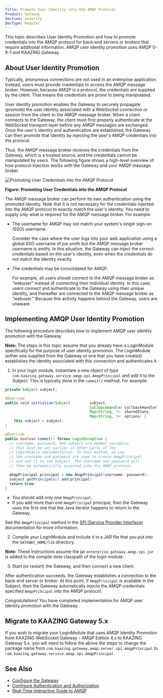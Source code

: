 ```yaml
---
Title: Promote User Identity into the AMQP Protocol
Product: Gateway
Section: security
DocType: Regular
---
```


This topic describes User Identity Promotion and how to promote credentials into the AMQP protocol for back-end servers or brokers that require additional information. AMQP user identity promotion uses AMQP 0-9-1 and KAAZING Gateway.

About User Identity Promotion
------------------------------------------------

Typically, anonymous connections are not used in an enterprise application. Instead, users must provide credentials to access the AMQP message broker. However, because AMQP is a protocol, the credentials are supplied by the client. That means the credentials are prone to being manipulated.

User identity promotion enables the Gateway to securely propagate (promote) the user identity associated with a WebSocket connection or session from the client to the AMQP message broker. When a client connects to the Gateway, the client must first properly authenticate at the WebSocket transport layer before any AMQP messages are exchanged. Once the user's identity and authentication are established, the Gateway can then promote that identity by injecting the user's AMQP credentials into the protocol.

Thus, the AMQP message broker receives the credentials from the Gateway, which is a trusted source, and the credentials cannot be manipulated by users. The following figure shows a high-level overview of how protocol injection works with the Gateway and your AMQP message broker.

![Promoting User Credentials into the AMQP Protocol](../images/f-amqp-user-creds-web.png)

**Figure: Promoting User Credentials into the AMQP Protocol**

The AMQP message broker can perform its own authentication using the promoted identity. Note that it is not necessary for the credentials injected into the AMQP protocol to exactly match the user's identity. You need to supply only what is required for the AMQP message broker. For example:

- The username for AMQP may not match your system's single sign-on (SSO) username.

  Consider the case where the user logs into your web application using a global SSO username of joe.smith but the AMQP message broker username is smithj. In this situation, the Gateway can inject the correct credentials based on the user's identity, even when the credentials do not match the identity exactly.
- The credentials may be consolidated for AMQP.

  For example, all users should connect to the AMQP message broker as “webuser" instead of connecting their individual identity. In this case, users connect and authenticate to the Gateway using their unique identity, and thereafter are connected to the AMQP message broker as “webuser." Because this activity happens behind the Gateway, users are unaware.

Implementing AMQP User Identity Promotion
-----------------------------------------------------------
The following procedure describes how to implement AMQP user identity promotion with the Gateway

**Note:** The steps in this topic assume that you already have a LoginModule specifically for the purpose of user identity promotion. The LoginModule (either one supplied from the Gateway or one that you have created) establishes the identity associated with this connection and authenticates it.

1. In your login module, instantiate a new object of type `com.kaazing.gateway.service.amqp.spi.AmqpPrincipal` and add it to the Subject. This is typically done in the `commit()` method. For example:
  ``` java
  private Subject subject;

  @Override
  public void initialize(Subject         subject,
                                         CallbackHandler callbackHandler,
                                         Map<String, ?>  sharedState,
                                         Map<String, ?>  options) {
      this.subject = subject;
  }

  @Override
  public boolean commit() throws LoginException {
    // username, password, and subject are member variables
    // that must be set earlier in other parts of the
    // LoginModule implementation. In this method, we use
    // the username and password are used to create AmqpPrincipal  
    // and add it to the Subject. The username and password will
    // then be automatically injected into the AMQP protocol.

    AmqpPrincipal principal = new AmqpPrincipal(username, password);
    subject.getPrincipals().add(principal)
    return true;
  }
  ```

   - You should add only one `AmqpPrincipal`.
   - If you add more than one `AmqpPrincipal` principal, then the Gateway uses the first one that the Java iterator happens to return to the Gateway.

  See the `AmqpPrincipal` method in the [SPI (Service Provider Interface)](http://developer.kaazing.com/documentation/5.0/apidoc/server/gateway/server/spi/index.html) documentation for more information.

2. Compile your LoginModule and include it in a JAR file that you put into the `GATEWAY_HOME/lib` directory.

  **Note:** These instructions assume the jar `enterprise.gateway.amqp.spi.jar` is added to the compile-time classpath of the login module.

3. Start (or restart) the Gateway, and then connect a new client.

  After authentication succeeds, the Gateway establishes a connection to the back-end server or broker. At this point, if `AmqpPrincipal` is available in the Subject, then the Gateway automatically injects the AMQP credentials specified `AmqpPrincipal` into the AMQP protocol.

Congratulations! You have completed implementation for AMQP user identity promotion with the Gateway.

Migrate to KAAZING Gateway 5.x
-------------------------------------------------------
If you wish to migrate your LoginModule that uses AMQP Identity Promotion from KAAZING WebSocket Gateway - AMQP Edition 4.x to KAAZING Gateway 5.x, you will need to follow the above the steps to change the package name from `com.kaazing.gateway.amqp.server.spi.AmqpPrincipal` to ` com.kaazing.gateway.service.amqp.spi.AmqpPrincipal`.

See Also
-------------------------------------------------------

- [Configure the Gateway](../admin-reference/o_configure_gateway_checklist.md)
- [Configure Authentication and Authorization](o_auth_configure.md)
- [Real-Time Interactive Guide to AMQP](../guide-amqp.md)
